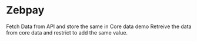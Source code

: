 # Zebpay
Fetch Data from API and store the same in Core data demo
Retreive the data from core data and restrict to add the same value.
